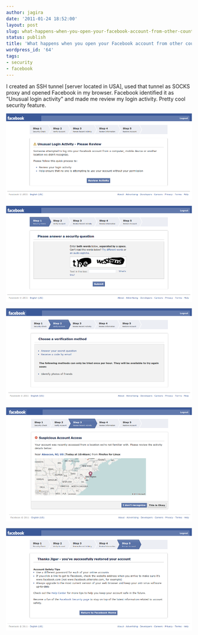 ```yaml
---
author: jagira
date: '2011-01-24 18:52:00'
layout: post
slug: what-happens-when-you-open-your-facebook-account-from-other-country
status: publish
title: 'What happens when you open your Facebook account from other country? '
wordpress_id: '64'
tags:
- security
- facebook
---
```


I created an SSH tunnel \[server located in USA\], used that tunnel
as SOCKS proxy and opened Facebook in my browser. Facebook
identified it as "Unusual login activity" and made me review my
login activity. Pretty cool security feature.

![FB 1](/img/posts/archives/what-happens-when-you-open-your-facebook-account-from-other-country/fb_1.png)

![FB 2](/img/posts/archives/what-happens-when-you-open-your-facebook-account-from-other-country/fb_2.png)

![FB 3](/img/posts/archives/what-happens-when-you-open-your-facebook-account-from-other-country/fb_3.png)
 
![FB 4](/img/posts/archives/what-happens-when-you-open-your-facebook-account-from-other-country/fb_4.png)

![FB 5](/img/posts/archives/what-happens-when-you-open-your-facebook-account-from-other-country/fb_5.png)


 

 



